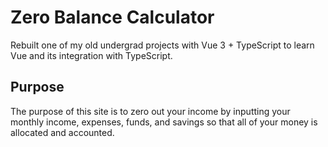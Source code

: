 # Zero Balance Calculator 
Rebuilt one of my old undergrad projects with Vue 3 + TypeScript to learn Vue and its integration with TypeScript. 

## Purpose
The purpose of this site is to zero out your income by inputting your monthly income, expenses, funds, and savings so that all of your money is allocated and accounted.
